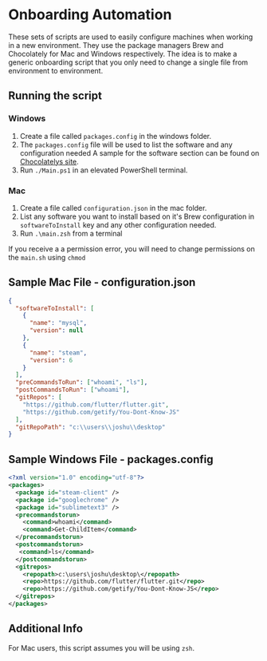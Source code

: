 # Onboarding Automation

These sets of scripts are used to easily configure machines when working in a new environment. They use the package managers Brew and Chocolately for Mac and Windows respectively. The idea is to make a generic onboarding script that you only need to change a single file from environment to environment.

## Running the script

### Windows

1. Create a file called `packages.config` in the windows folder.
2. The `packages.config` file will be used to list the software and any configuration needed
   A sample for the software section can be found on [Chocolatelys site](https://docs.chocolatey.org/en-us/choco/commands/install#packages.config).
3. Run `./Main.ps1` in an elevated PowerShell terminal.

### Mac

1. Create a file called `configuration.json` in the mac folder.
2. List any software you want to install based on it's Brew configuration in `softwareToInstall` key and any other configuration needed.
3. Run `.\main.zsh` from a terminal

If you receive a a permission error, you will need to change permissions on the `main.sh` using `chmod`

## Sample Mac File - configuration.json

```json
{
  "softwareToInstall": [
    {
      "name": "mysql",
      "version": null
    },
    {
      "name": "steam",
      "version": 6
    }
  ],
  "preCommandsToRun": ["whoami", "ls"],
  "postCommandsToRun": ["whoami"],
  "gitRepos": [
    "https://github.com/flutter/flutter.git",
    "https://github.com/getify/You-Dont-Know-JS"
  ],
  "gitRepoPath": "c:\\users\\joshu\\desktop"
}
```

## Sample Windows File - packages.config

```xml
<?xml version="1.0" encoding="utf-8"?>
<packages>
  <package id="steam-client" />
  <package id="googlechrome" />
  <package id="sublimetext3" />
  <precommandstorun>
    <command>whoami</command>
    <command>Get-ChildItem</command>
  </precommandstorun>
  <postcommandstorun>
   <command>ls</command>
  </postcommandstorun>
  <gitrepos>
    <repopath>c:\users\joshu\desktop\</repopath>
    <repo>https://github.com/flutter/flutter.git</repo>
    <repo>https://github.com/getify/You-Dont-Know-JS</repo>
  </gitrepos>
</packages>
```

## Additional Info

For Mac users, this script assumes you will be using `zsh`.
